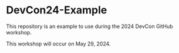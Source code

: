 # DevCon24-Example

This repository is an example to use during the 2024 DevCon GitHub workshop.

This workshop will occur on May 29, 2024.

